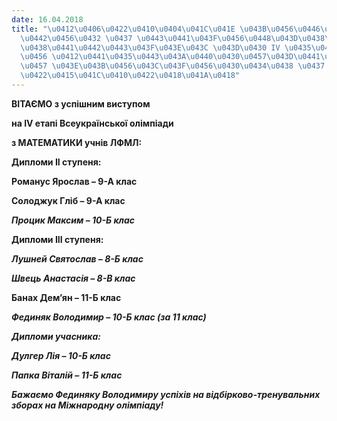 ```yaml
---
date: 16.04.2018
title: "\u0412\u0406\u0422\u0410\u0404\u041C\u041E \u043B\u0456\u0446\u0435\u0457\u0441\
  \u0442\u0456\u0432 \u0437 \u0443\u0441\u043F\u0456\u0448\u043D\u0438\u043C \u0432\
  \u0438\u0441\u0442\u0443\u043F\u043E\u043C \u043D\u0430 IV \u0435\u0442\u0430\u043F\
  \u0456 \u0412\u0441\u0435\u0443\u043A\u0440\u0430\u0457\u043D\u0441\u044C\u043A\u043E\
  \u0457 \u043E\u043B\u0456\u043C\u043F\u0456\u0430\u0434\u0438 \u0437 \u041C\u0410\
  \u0422\u0415\u041C\u0410\u0422\u0418\u041A\u0418"
---
```

**ВІТАЄМО з успішним виступом**

**на IV етапі Всеукраїнської олімпіади**

**з МАТЕМАТИКИ учнів ЛФМЛ:**

**Дипломи II ступеня:**

**Романус Ярослав – 9-А клас**

**Солоджук Гліб – 9-А клас**

***Процик Максим – 10-Б клас***

**Дипломи III ступеня:**

***Лушней Святослав – 8-Б клас***

***Швець Анастасія – 8-В клас***

**Банах Дем’ян – 11-Б клас**

***Фединяк Володимир – 10-Б клас (за 11 клас)***

***Дипломи учасника:***

***Дулгер Лія – 10-Б клас***

***Папка Віталій – 11-Б клас***

***Бажаємо Фединяку Володимиру успіхів на відбірково-тренувальних зборах на Міжнародну олімпіаду!***